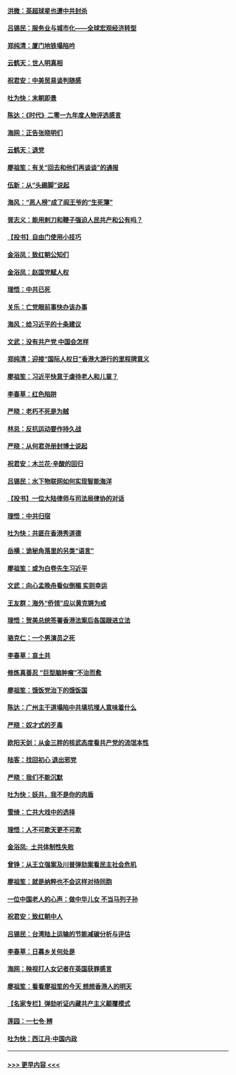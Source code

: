 #### [洪微：英超球星也遭中共封杀](../pages/nsc993/n11727243.md?t=12180201) 
#### [吕锡民：服务业与城市化——全球宏观经济转型](../pages/nsc993/n11725845.md?t=12180201) 
#### [郑纯清：厦门地铁塌陷吟](../pages/nsc993/n11725813.md?t=12180201) 
#### [云鹤天：世人明真相](../pages/nsc993/n11725621.md?t=12180201) 
#### [祝君安：中美贸易谈判随感](../pages/nsc993/n11725609.md?t=12180201) 
#### [吐为快：末朝即景](../pages/nsc993/n11723365.md?t=12180201) 
#### [陈达：《时代》二零一九年度人物评选感言](../pages/nsc993/n11723337.md?t=12180201) 
#### [海网：正告张晓明们](../pages/nsc993/n11723228.md?t=12180201) 
#### [云鹤天：退党](../pages/nsc993/n11723056.md?t=12180201) 
#### [廖祖笙：有关“回去和他们再谈谈”的通报](../pages/nsc993/n11722442.md?t=12180201) 
#### [伍新：从“头踢脚”说起](../pages/nsc993/n11722429.md?t=12180201) 
#### [海风：“恶人榜”成了阎王爷的“生死簿”](../pages/nsc993/n11722272.md?t=12180201) 
#### [胥志义：能用剌刀和鞭子强迫人民共产和公有吗？](../pages/nsc993/n11720569.md?t=12180201) 
#### [【投书】自由门使用小技巧](../pages/nsc993/n11720180.md?t=12180201) 
#### [金浴凤：致红朝公知们](../pages/nsc993/n11720563.md?t=12180201) 
#### [金浴凤：赵国党赋人权](../pages/nsc993/n11720533.md?t=12180201) 
#### [理悟：中共已死](../pages/nsc993/n11720233.md?t=12180201) 
#### [关乐：亡党眼前事快办该办事](../pages/nsc993/n11719160.md?t=12180201) 
#### [海风：给习近平的十条建议](../pages/nsc993/n11717616.md?t=12180201) 
#### [文武：没有共产党 中国会怎样](../pages/nsc993/n11717584.md?t=12180201) 
#### [郑纯清：迎接“国际人权日”香港大游行的里程牌意义](../pages/nsc993/n11717417.md?t=12180201) 
#### [廖祖笙：习近平快意于虐待老人和儿童？](../pages/nsc993/n11715313.md?t=12180201) 
#### [李春草：红色陷阱](../pages/nsc993/n11715029.md?t=12180201) 
#### [严晓：老朽不死是为贼](../pages/nsc993/n11712910.md?t=12180201) 
#### [林忌：反抗运动要作持久战](../pages/nsc993/n11712623.md?t=12180201) 
#### [严晓：从何君尧册封博士说起](../pages/nsc993/n11712465.md?t=12180201) 
#### [祝君安：木兰花·辛酸的回归](../pages/nsc993/n11712381.md?t=12180201) 
#### [吕锡民：水下物联网如何实现智能海洋](../pages/nsc993/n11711158.md?t=12180201) 
#### [【投书】一位大陆律师与司法局律协的对话](../pages/nsc993/n11709675.md?t=12180201) 
#### [理悟：中共归宿](../pages/nsc993/n11710059.md?t=12180201) 
#### [吐为快：共匪在香港秀道德](../pages/nsc993/n11709979.md?t=12180201) 
#### [岳横：诡秘角落里的另类“语言”](../pages/nsc993/n11709792.md?t=12180201) 
#### [廖祖笙：或为白卷先生习近平](../pages/nsc993/n11708330.md?t=12180201) 
#### [文武：向心孟晚舟看似倒楣 实则幸运](../pages/nsc993/n11708236.md?t=12180201) 
#### [王友群：海外“侨领”应以黄克锵为戒](../pages/nsc993/n11706176.md?t=12180201) 
#### [理悟：贺美总统签署香港法案后各国跟进立法](../pages/nsc993/n11706853.md?t=12180201) 
#### [骆克仁：一个男演员之死](../pages/nsc993/n11706677.md?t=12180201) 
#### [李春草：哀土共](../pages/nsc993/n11706255.md?t=12180201) 
#### [修炼真善忍 “巨型脑肿瘤”不治而愈](../pages/nsc993/n11705340.md?t=12180201) 
#### [廖祖笙：饿饭党治下的饿饭国](../pages/nsc993/n11705085.md?t=12180201) 
#### [陈达：广州主干道塌陷中共填坑埋人意味着什么](../pages/nsc993/n11705046.md?t=12180201) 
#### [严晓：奴才式的歹毒](../pages/nsc993/n11704826.md?t=12180201) 
#### [欧阳天剑：从金三胖的核武态度看共产党的流氓本性](../pages/nsc993/n11702238.md?t=12180201) 
#### [陆客：找回初心 退出邪党](../pages/nsc993/n11702213.md?t=12180201) 
#### [严晓：我们不能沉默](../pages/nsc993/n11702110.md?t=12180201) 
#### [吐为快：妖共，我不是你的肉盾](../pages/nsc993/n11701366.md?t=12180201) 
#### [雪绮：亡共大戏中的选择](../pages/nsc993/n11699922.md?t=12180201) 
#### [理悟：人不可欺天更不可欺](../pages/nsc993/n11699657.md?t=12180201) 
#### [金浴凤:  土共体制性失败](../pages/nsc993/n11699361.md?t=12180201) 
#### [曾铮：从王立强案及川普弹劾案看民主社会危机](../pages/nsc993/n11699318.md?t=12180201) 
#### [廖祖笙：就是纳粹也不会这样对待同胞](../pages/nsc993/n11697658.md?t=12180201) 
#### [一位中国老人的心声：做中华儿女 不当马列子孙](../pages/nsc993/n11697525.md?t=12180201) 
#### [祝君安：致红朝中人](../pages/nsc993/n11697518.md?t=12180201) 
#### [吕锡民：台湾陆上运输的节能减碳分析与评估](../pages/nsc993/n11694983.md?t=12180201) 
#### [李春草：日暮乡关何处是](../pages/nsc993/n11694805.md?t=12180201) 
#### [海网：殃视打人女记者在英国获罪感言](../pages/nsc993/n11693832.md?t=12180201) 
#### [廖祖笙：看看廖祖笙的今天 想想香港人的明天](../pages/nsc993/n11693707.md?t=12180201) 
#### [【名家专栏】弹劾听证内藏共产主义颠覆模式](../pages/nsc993/n11693563.md?t=12180201) 
#### [莲园：一七令‧辨](../pages/nsc993/n11692558.md?t=12180201) 
#### [吐为快：西江月·中国内政](../pages/nsc993/n11692071.md?t=12180201) 

----
#### [ >>> 更早内容 <<< ](../indexes/nsc993-earlier.md)
